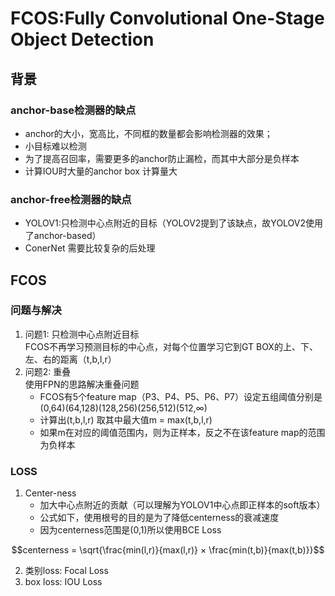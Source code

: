 # FCOS:Fully Convolutional One-Stage Object Detection

## 背景
### anchor-base检测器的缺点
- anchor的大小，宽高比，不同框的数量都会影响检测器的效果；
- 小目标难以检测
- 为了提高召回率，需要更多的anchor防止漏检，而其中大部分是负样本
- 计算IOU时大量的anchor box 计算量大
### anchor-free检测器的缺点
- YOLOV1:只检测中心点附近的目标（YOLOV2提到了该缺点，故YOLOV2使用了anchor-based） 
- ConerNet 需要比较复杂的后处理

## FCOS
### 问题与解决
1. 问题1: 只检测中心点附近目标   
  FCOS不再学习预测目标的中心点，对每个位置学习它到GT BOX的上、下、左、右的距离（t,b,l,r）
2. 问题2: 重叠    
  使用FPN的思路解决重叠问题
    - FCOS有5个feature map（P3、P4、P5、P6、P7）设定五组阈值分别是(0,64)(64,128)(128,256)(256,512)(512,∞)
    - 计算出(t,b,l,r) 取其中最大值m = max(t,b,l,r)
    - 如果m在对应的阈值范围内，则为正样本，反之不在该feature map的范围为负样本

### LOSS
1. Center-ness
   - 加大中心点附近的贡献（可以理解为YOLOV1中心点即正样本的soft版本）
   - 公式如下，使用根号的目的是为了降低centerness的衰减速度
   - 因为centerness范围是(0,1)所以使用BCE Loss
```math
centerness = \sqrt{\frac{min(l,r)}{max(l,r)} × \frac{min(t,b)}{max(t,b)}}
```

2. 类别loss: Focal Loss
3. box loss: IOU Loss